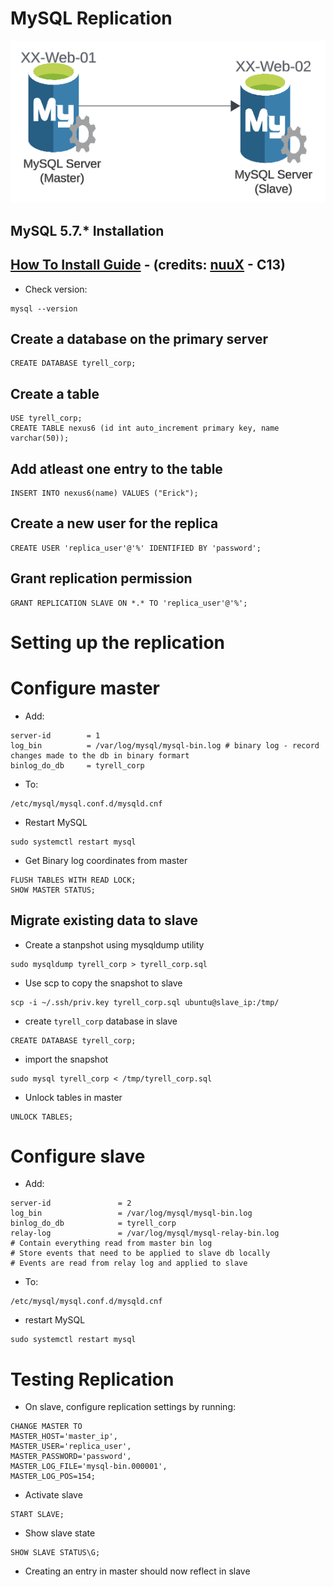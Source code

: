 # MySQL Replication

![MySQL_Replication](https://raw.githubusercontent.com/kiminzajnr/Python_Projects/master/LW_Minis/MySQL_Replication/img/Repl.png)

## MySQL 5.7.* Installation
## [How To Install Guide](https://intranet.alxswe.com/concepts/100002) - (credits: [nuuX](https://github.com/nuuxcode) - C13)
- Check version:
```
mysql --version
```

## Create a database on the primary server
```
CREATE DATABASE tyrell_corp;
```

## Create a table
```
USE tyrell_corp;
CREATE TABLE nexus6 (id int auto_increment primary key, name varchar(50));

```

## Add atleast one entry to the table
```
INSERT INTO nexus6(name) VALUES ("Erick");
```

## Create a new user for the replica 
```
CREATE USER 'replica_user'@'%' IDENTIFIED BY 'password';
```

## Grant replication permission
```
GRANT REPLICATION SLAVE ON *.* TO 'replica_user'@'%';
```

# Setting up the replication

# Configure master

- Add:
```
server-id        = 1
log_bin          = /var/log/mysql/mysql-bin.log # binary log - record changes made to the db in binary formart
binlog_do_db     = tyrell_corp
```
- To:
```
/etc/mysql/mysql.conf.d/mysqld.cnf
```

- Restart MySQL
```
sudo systemctl restart mysql
```

- Get Binary log coordinates from master

```
FLUSH TABLES WITH READ LOCK;
SHOW MASTER STATUS;
```

## Migrate existing data to slave
- Create a stanpshot using mysqldump utility
```
sudo mysqldump tyrell_corp > tyrell_corp.sql
```

- Use scp to copy the snapshot to slave
```
scp -i ~/.ssh/priv.key tyrell_corp.sql ubuntu@slave_ip:/tmp/
```

- create `tyrell_corp` database in slave
```
CREATE DATABASE tyrell_corp;
```

- import the snapshot
```
sudo mysql tyrell_corp < /tmp/tyrell_corp.sql
```

- Unlock tables in master
```
UNLOCK TABLES;
```

# Configure slave
- Add:
```
server-id               = 2
log_bin                 = /var/log/mysql/mysql-bin.log
binlog_do_db            = tyrell_corp
relay-log               = /var/log/mysql/mysql-relay-bin.log 
# Contain everything read from master bin log
# Store events that need to be applied to slave db locally
# Events are read from relay log and applied to slave
```

- To:
```
/etc/mysql/mysql.conf.d/mysqld.cnf
```

- restart MySQL
```
sudo systemctl restart mysql
```

# Testing Replication

- On slave, configure replication settings by running:

```
CHANGE MASTER TO
MASTER_HOST='master_ip',
MASTER_USER='replica_user',
MASTER_PASSWORD='password',
MASTER_LOG_FILE='mysql-bin.000001',
MASTER_LOG_POS=154;
```

- Activate slave
```
START SLAVE;
```

- Show slave state
```
SHOW SLAVE STATUS\G;
```

- Creating an entry in master should now reflect in slave